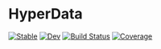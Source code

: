 # HyperData

[![Stable](https://img.shields.io/badge/docs-stable-blue.svg)](https://Aminofa70.github.io/HyperData.jl/stable/)
[![Dev](https://img.shields.io/badge/docs-dev-blue.svg)](https://Aminofa70.github.io/HyperData.jl/dev/)
[![Build Status](https://github.com/Aminofa70/HyperData.jl/actions/workflows/CI.yml/badge.svg?branch=main)](https://github.com/Aminofa70/HyperData.jl/actions/workflows/CI.yml?query=branch%3Amain)
[![Coverage](https://codecov.io/gh/Aminofa70/HyperData.jl/branch/main/graph/badge.svg)](https://codecov.io/gh/Aminofa70/HyperData.jl)

